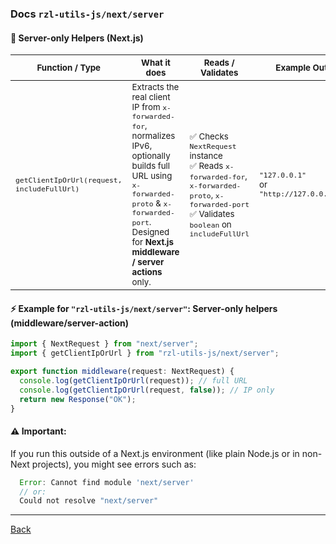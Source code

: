 ### Docs `rzl-utils-js/next/server`   
  
  #### 🚀 Server-only Helpers (Next.js)

  | <small>Function / Type </small>                            | <small>What it does</small>                                                                                                                                                                                               | <small>Reads / Validates</small>                                                                                                                                     | <small>Example Output</small>                                |
  | ---------------------------------------------------------- | ------------------------------------------------------------------------------------------------------------------------------------------------------------------------------------------------------------------------- | -------------------------------------------------------------------------------------------------------------------------------------------------------------------- | ------------------------------------------------------------ |
  | <small>`getClientIpOrUrl(request, includeFullUrl)`</small> | <small>Extracts the real client IP from `x-forwarded-for`, normalizes IPv6, optionally builds full URL using `x-forwarded-proto` & `x-forwarded-port`. Designed for **Next.js middleware / server actions** only.</small> | <small>✅ Checks `NextRequest` instance<br>✅ Reads `x-forwarded-for`, `x-forwarded-proto`, `x-forwarded-port`<br>✅ Validates `boolean` on `includeFullUrl`</small> | <small>`"127.0.0.1"`<br>or `"http://127.0.0.1:3000"`</small> |

  #### ⚡ Example for `"rzl-utils-js/next/server"`: Server-only helpers (middleware/server-action)

  ```ts
  import { NextRequest } from "next/server";
  import { getClientIpOrUrl } from "rzl-utils-js/next/server";

  export function middleware(request: NextRequest) {
    console.log(getClientIpOrUrl(request)); // full URL
    console.log(getClientIpOrUrl(request, false)); // IP only
    return new Response("OK");
  }
  ```

  #### ⚠️ Important:

  If you run this outside of a Next.js environment (like plain Node.js or in non-Next projects), you might see errors such as:

  ```js
    Error: Cannot find module 'next/server'
    // or:
    Could not resolve "next/server"
  ```

---

[Back](https://github.com/rzl-app/rzl-utils-js?tab=readme-ov-file#nextjs-support--server-only)
